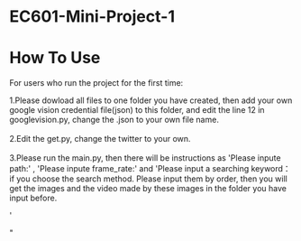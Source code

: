 # EC601-Mini-Project-1

How To Use
===
For users who run the project for the first time:

1.Please dowload all files to one folder you have created, then add your own google vision credential file(json) to this folder, and edit the line 12 in googlevision.py, change the .json to your own file name.<br><br>2.Edit the get.py, change the twitter to your own.<br><br>3.Please run the main.py, then there will be instructions as 'Please inpute path:' , 'Please inpute frame_rate:' and 'Please input a searching keyword：if you choose the search method. Please input them by order, then you will get the images and the video made by these images in the folder you have input before.

'

"


